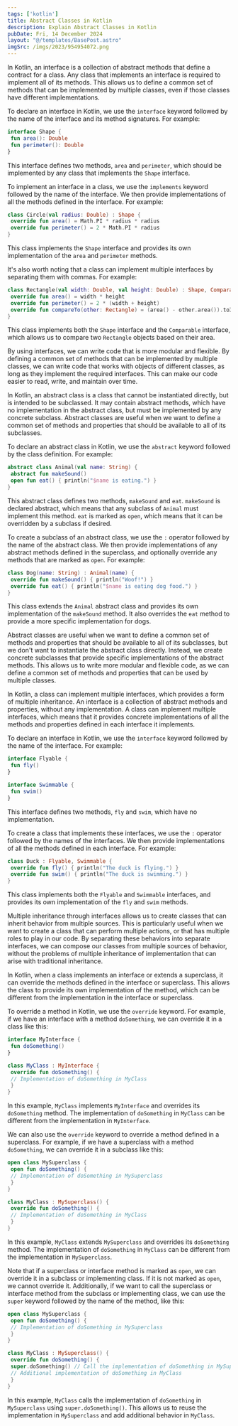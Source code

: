 ```yaml
---
tags: ['kotlin']
title: Abstract Classes in Kotlin
description: Explain Abstract Classes in Kotlin
pubDate: Fri, 14 December 2024
layout: "@/templates/BasePost.astro"
imgSrc: /imgs/2023/954954072.png
---
```



In Kotlin, an interface is a collection of abstract methods that define a contract for a class. Any class that implements an interface is required to implement all of its methods. This allows us to define a common set of methods that can be implemented by multiple classes, even if those classes have different implementations.

To declare an interface in Kotlin, we use the `interface` keyword followed by the name of the interface and its method signatures. For example:


```kotlin
interface Shape {
 fun area(): Double
 fun perimeter(): Double
}
```
This interface defines two methods, `area` and `perimeter`, which should be implemented by any class that implements the `Shape` interface.

To implement an interface in a class, we use the `implements` keyword followed by the name of the interface. We then provide implementations of all the methods defined in the interface. For example:


```kotlin
class Circle(val radius: Double) : Shape {
 override fun area() = Math.PI * radius * radius
 override fun perimeter() = 2 * Math.PI * radius
}
```
This class implements the `Shape` interface and provides its own implementation of the `area` and `perimeter` methods.

It's also worth noting that a class can implement multiple interfaces by separating them with commas. For example:


```kotlin
class Rectangle(val width: Double, val height: Double) : Shape, Comparable<Rectangle> {
 override fun area() = width * height
 override fun perimeter() = 2 * (width + height)
 override fun compareTo(other: Rectangle) = (area() - other.area()).toInt()
}
```
This class implements both the `Shape` interface and the `Comparable` interface, which allows us to compare two `Rectangle` objects based on their area.

By using interfaces, we can write code that is more modular and flexible. By defining a common set of methods that can be implemented by multiple classes, we can write code that works with objects of different classes, as long as they implement the required interfaces. This can make our code easier to read, write, and maintain over time.


In Kotlin, an abstract class is a class that cannot be instantiated directly, but is intended to be subclassed. It may contain abstract methods, which have no implementation in the abstract class, but must be implemented by any concrete subclass. Abstract classes are useful when we want to define a common set of methods and properties that should be available to all of its subclasses.

To declare an abstract class in Kotlin, we use the `abstract` keyword followed by the class definition. For example:


```kotlin
abstract class Animal(val name: String) {
 abstract fun makeSound()
 open fun eat() { println("$name is eating.") }
}
```
This abstract class defines two methods, `makeSound` and `eat`. `makeSound` is declared abstract, which means that any subclass of `Animal` must implement this method. `eat` is marked as `open`, which means that it can be overridden by a subclass if desired.

To create a subclass of an abstract class, we use the `:` operator followed by the name of the abstract class. We then provide implementations of any abstract methods defined in the superclass, and optionally override any methods that are marked as `open`. For example:


```kotlin
class Dog(name: String) : Animal(name) {
 override fun makeSound() { println("Woof!") }
 override fun eat() { println("$name is eating dog food.") }
}
```
This class extends the `Animal` abstract class and provides its own implementation of the `makeSound` method. It also overrides the `eat` method to provide a more specific implementation for dogs.

Abstract classes are useful when we want to define a common set of methods and properties that should be available to all of its subclasses, but we don't want to instantiate the abstract class directly. Instead, we create concrete subclasses that provide specific implementations of the abstract methods. This allows us to write more modular and flexible code, as we can define a common set of methods and properties that can be used by multiple classes.


In Kotlin, a class can implement multiple interfaces, which provides a form of multiple inheritance. An interface is a collection of abstract methods and properties, without any implementation. A class can implement multiple interfaces, which means that it provides concrete implementations of all the methods and properties defined in each interface it implements.

To declare an interface in Kotlin, we use the `interface` keyword followed by the name of the interface. For example:


```kotlin
interface Flyable {
 fun fly()
}

interface Swimmable {
 fun swim()
}
```
This interface defines two methods, `fly` and `swim`, which have no implementation.

To create a class that implements these interfaces, we use the `:` operator followed by the names of the interfaces. We then provide implementations of all the methods defined in each interface. For example:


```kotlin
class Duck : Flyable, Swimmable {
 override fun fly() { println("The duck is flying.") }
 override fun swim() { println("The duck is swimming.") }
}
```
This class implements both the `Flyable` and `Swimmable` interfaces, and provides its own implementation of the `fly` and `swim` methods.

Multiple inheritance through interfaces allows us to create classes that can inherit behavior from multiple sources. This is particularly useful when we want to create a class that can perform multiple actions, or that has multiple roles to play in our code. By separating these behaviors into separate interfaces, we can compose our classes from multiple sources of behavior, without the problems of multiple inheritance of implementation that can arise with traditional inheritance.


In Kotlin, when a class implements an interface or extends a superclass, it can override the methods defined in the interface or superclass. This allows the class to provide its own implementation of the method, which can be different from the implementation in the interface or superclass.

To override a method in Kotlin, we use the `override` keyword. For example, if we have an interface with a method `doSomething`, we can override it in a class like this:


```kotlin
interface MyInterface {
 fun doSomething()
}

class MyClass : MyInterface {
 override fun doSomething() {
 // Implementation of doSomething in MyClass
 }
}
```
In this example, `MyClass` implements `MyInterface` and overrides its `doSomething` method. The implementation of `doSomething` in `MyClass` can be different from the implementation in `MyInterface`.

We can also use the `override` keyword to override a method defined in a superclass. For example, if we have a superclass with a method `doSomething`, we can override it in a subclass like this:


```kotlin
open class MySuperclass {
 open fun doSomething() {
 // Implementation of doSomething in MySuperclass
 }
}

class MyClass : MySuperclass() {
 override fun doSomething() {
 // Implementation of doSomething in MyClass
 }
}
```
In this example, `MyClass` extends `MySuperclass` and overrides its `doSomething` method. The implementation of `doSomething` in `MyClass` can be different from the implementation in `MySuperclass`.

Note that if a superclass or interface method is marked as `open`, we can override it in a subclass or implementing class. If it is not marked as `open`, we cannot override it. Additionally, if we want to call the superclass or interface method from the subclass or implementing class, we can use the `super` keyword followed by the name of the method, like this:


```kotlin
open class MySuperclass {
 open fun doSomething() {
 // Implementation of doSomething in MySuperclass
 }
}

class MyClass : MySuperclass() {
 override fun doSomething() {
 super.doSomething() // Call the implementation of doSomething in MySuperclass
 // Additional implementation of doSomething in MyClass
 }
}
```
In this example, `MyClass` calls the implementation of `doSomething` in `MySuperclass` using `super.doSomething()`. This allows us to reuse the implementation in `MySuperclass` and add additional behavior in `MyClass`.
